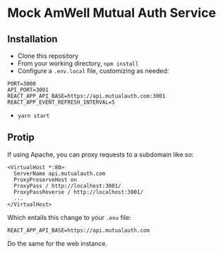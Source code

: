 # Mock AmWell Mutual Auth Service

## Installation

* Clone this repository
* From your working directory, `npm install`
* Configure a `.env.local` file, customizing as needed:
```
PORT=3000
API_PORT=3001
REACT_APP_API_BASE=https://api.mutualauth.com:3001
REACT_APP_EVENT_REFRESH_INTERVAL=5
```
* `yarn start`

## Protip

If using Apache, you can proxy requests to a subdomain like so:

```
<VirtualHost *:80>
  ServerName api.mutualauth.com
  ProxyPreserveHost on
  ProxyPass / http://localhost:3001/
  ProxyPassReverse / http://localhost:3001/
  ...
</VirtualHost>
```

Which entails this change to your `.env` file:


```
REACT_APP_API_BASE=https://api.mutualauth.com
```

Do the same for the web instance.
